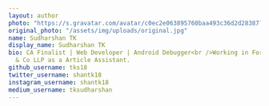 ```yaml
---
layout: author
photo: "https://s.gravatar.com/avatar/c0ec2e063895760baa493c36d2d28387?s=400"
original_photo: "/assets/img/uploads/original.jpg"
name: Sudharshan TK
display_name: Sudharshan TK
bio: CA Finalist | Web Developer | Android Debugger<br />Working in Ford Rhodes Parks
  & Co LLP as a Article Assistant.
github_username: tks18
twitter_username: shantk18
instagram_username: shantk18
medium_username: tksudharshan
---
```


